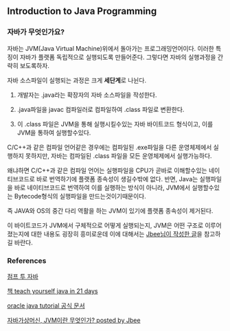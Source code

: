 ## Introduction to Java Programming

### 자바가 무엇인가요?

자바는 JVM(Java Virtual Machine)위에서 돌아가는 프로그래밍언어이다. 
이러한 특징이 자바가 플랫폼 독립적으로 실행되도록 만들어준다. 그렇다면 자바의 실행과정을 간략히 보도록하자.

자바 소스파일이 실행되는 과정은 크게 **세단계**로 나뉜다. 

1. 개발자는 .java라는 확장자의 자바 소스파일을 작성한다.

2. .java파일을 javac 컴파일러로 컴파일하여 .class 파일로 변환한다. 

3. 이 .class 파일은 JVM을 통해 실행시킬수있는 자바 바이트코드 형식이고, 이를 JVM을 통하여 실행할수있다.

C/C++과 같은 컴파일 언어같은 경우에는 컴파일된 .exe파일을 다른 운영체제에서 실행하지 못하지만, 
자바는 컴파일된 .class 파일을 모든 운영체제에서 실행가능하다. 

왜냐하면 C/C++과 같은 컴파일 언어는 실행파일을 CPU가 곧바로 이해할수있는 네이티브코드로 바로 번역하기에 
플랫폼 종속성이 생길수밖에 없다. 반면, Java는 실행파일을 바로 네이티브코드로 번역하여 이를 실행하는 방식이 아니라, 
JVM에서 실행할수있는 Bytecode형식의 실행파일을 만드는것이기때문이다. 

즉 JAVA와 OS의 중간 다리 역활을 하는 JVM이 있기에 플랫폼 종속성이 제거된다.


이 바이트코드가 JVM에서 구체적으로 어떻게 실행되는지, JVM은 어떤 구조로 이루어졌는지에 대한 내용도 굉장히 흥미로운데
이에 대해서는 [Jbee님이 작성한 글](http://asfirstalways.tistory.com/158)을 참고하길 바란다.


### References

[점프 투 자바](https://wikidocs.net/887)

[책 teach yourself java in 21 days](https://www.amazon.com/Java-Days-Teach-Yourself-Covering/dp/067233710X)

[oracle java tutorial 공식 문서](https://docs.oracle.com/javase/tutorial/getStarted/intro/definition.html)

[자바가상머신, JVM이란 무엇인가? posted by Jbee](http://asfirstalways.tistory.com/158)
